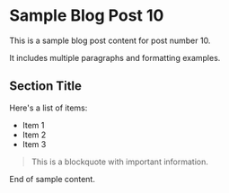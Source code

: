 # Sample Blog Post 10

This is a sample blog post content for post number 10.

It includes multiple paragraphs and formatting examples.

## Section Title

Here's a list of items:
- Item 1
- Item 2
- Item 3

> This is a blockquote with important information.

End of sample content.